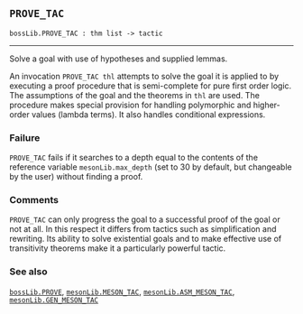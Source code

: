 ## `PROVE_TAC`

``` hol4
bossLib.PROVE_TAC : thm list -> tactic
```

------------------------------------------------------------------------

Solve a goal with use of hypotheses and supplied lemmas.

An invocation `PROVE_TAC thl` attempts to solve the goal it is applied
to by executing a proof procedure that is semi-complete for pure first
order logic. The assumptions of the goal and the theorems in `thl` are
used. The procedure makes special provision for handling polymorphic and
higher-order values (lambda terms). It also handles conditional
expressions.

### Failure

`PROVE_TAC` fails if it searches to a depth equal to the contents of the
reference variable `mesonLib.max_depth` (set to 30 by default, but
changeable by the user) without finding a proof.

### Comments

`PROVE_TAC` can only progress the goal to a successful proof of the goal
or not at all. In this respect it differs from tactics such as
simplification and rewriting. Its ability to solve existential goals and
to make effective use of transitivity theorems make it a particularly
powerful tactic.

### See also

[`bossLib.PROVE`](#bossLib.PROVE),
[`mesonLib.MESON_TAC`](#mesonLib.MESON_TAC),
[`mesonLib.ASM_MESON_TAC`](#mesonLib.ASM_MESON_TAC),
[`mesonLib.GEN_MESON_TAC`](#mesonLib.GEN_MESON_TAC)

